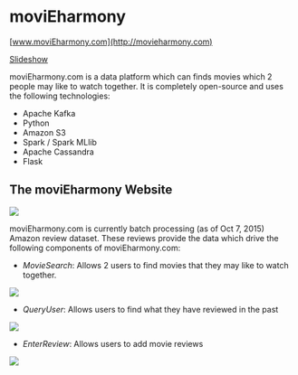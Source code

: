 # moviEharmony
[www.moviEharmony.com](http://movieharmony.com)

[Slideshow](https://docs.google.com/presentation/d/1-A-qJugSwMEH5jcRqVluHKBr8kAQCnNkOQnQCe6Hrvo/edit?usp=sharing)

moviEharmony.com is a data platform which can finds movies
which 2 people may like to watch together.
It is completely open-source and uses the following technologies:

- Apache Kafka
- Python 
- Amazon S3
- Spark / Spark MLlib
- Apache Cassandra
- Flask

## The moviEharmony Website

![](https://github.com/patrickzheng/movieHarmony/blob/master/ref/s1.png?raw=true)

moviEharmony.com is currently batch processing (as of Oct 7, 2015) Amazon review dataset. These reviews provide the data which drive the following components of moviEharmony.com:

- _MovieSearch_: Allows 2 users to find movies that they may like to watch together.

![](https://github.com/patrickzheng/movieHarmony/blob/master/ref/s2.png?raw=true)

- _QueryUser_: Allows users to find what they have reviewed in the past

![](https://github.com/patrickzheng/movieHarmony/blob/master/ref/s3.png?raw=true)

- _EnterReview_: Allows users to add movie reviews

![](https://github.com/patrickzheng/movieHarmony/blob/master/ref/s4.png)

